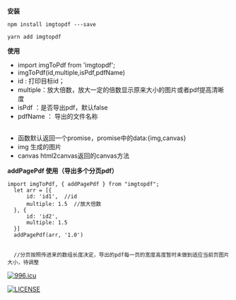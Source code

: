 **安装**

    npm install imgtopdf ---save
    
    yarn add imgtopdf



**使用**

* import imgToPdf from 'imgtopdf';  
* imgToPdf(id,multiple,isPdf,pdfName)
* id : 打印目标id； 
* multiple：放大倍数，放大一定的倍数显示原来大小的图片或者pdf提高清晰度 
* isPdf ：是否导出pdf，默认false
* pdfName ： 导出的文件名称

##
* 函数默认返回一个promise，promise中的data:{img,canvas}
* img 生成的图片
* canvas html2canvas返回的canvas方法




**addPagePdf 使用（导出多个分页pdf）**

    import imgToPdf, { addPagePdf } from "imgtopdf";
      let arr = [{
          id: 'id1',  //id
          multiple: 1.5  //放大倍数
      }, {
          id: 'id2',
          multiple: 1.5
      }]
      addPagePdf(arr, '1.0')

      
      //分页按照传进来的数组长度决定，导出的pdf每一页的宽度高度暂时未做到适应当前页图片大小，待调整


[![996.icu](https://img.shields.io/badge/link-996.icu-red.svg)](https://996.icu)
  
  
  [![LICENSE](https://img.shields.io/badge/license-NPL%20(The%20996%20Prohibited%20License)-blue.svg)](https://github.com/996icu/996.ICU/blob/master/LICENSE)
